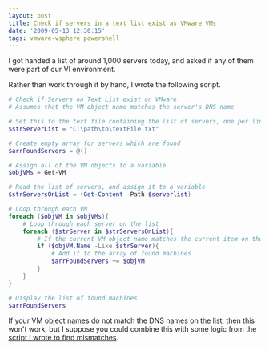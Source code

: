 ```yaml
---
layout: post
title: Check if servers in a text list exist as VMware VMs
date: '2009-05-13 12:30:15'
tags: vmware-vsphere powershell
---
```



I got handed a list of around 1,000 servers today, and asked if any of them were part of our VI environment.

Rather than work through it by hand, I wrote the following script.

<!--more-->

```powershell
# Check if Servers on Text List exist on VMware
# Assumes that the VM object name matches the server's DNS name

# Set this to the text file containing the list of servers, one per line
$strServerList = "C:\path\to\textFile.txt"

# Create empty array for servers which are found
$arrFoundServers = @()

# Assign all of the VM objects to a variable
$objVMs = Get-VM

# Read the list of servers, and assign it to a variable
$strServersOnList = (Get-Content -Path $serverlist)

# Loop through each VM
foreach ($objVM in $objVMs){
	# Loop through each server on the list
	foreach ($strServer in $strServersOnList){
		# If the current VM object name matches the current item on the list
		if ($objVM.Name -Like $strServer){
			# Add it to the array of found machines
			$arrFoundServers += $objVM
		}
	}
}

# Display the list of found machines
$arrFoundServers
```

If your VM object names do not match the DNS names on the list, then this won't work, but I suppose you could combine this with some logic from the [script I wrote to find mismatches](https://ben.neise.co.uk/2009/03/18/vm-object-dns-name-mismatches.html).